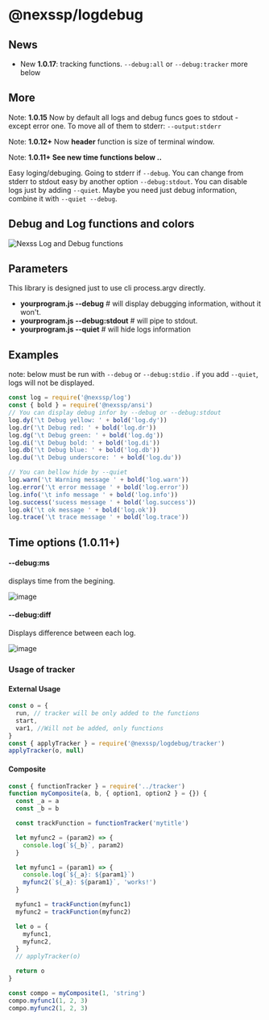 # @nexssp/logdebug

## News

- New **1.0.17**: tracking functions. `--debug:all` or `--debug:tracker` more below

## More

Note: **1.0.15** Now by default all logs and debug funcs goes to stdout - except error one. To move all of them to stderr: `--output:stderr`

Note: **1.0.12+**
Now **header** function is size of terminal window.

Note: **1.0.11+ See new time functions below ..**

Easy loging/debuging. Going to stderr if `--debug`. You can change from stderr to stdout easy by another option `--debug:stdout`. You can disable logs just by adding `--quiet`. Maybe you need just debug information, combine it with `--quiet --debug`.

## Debug and Log functions and colors

![Nexss Log and Debug functions](https://user-images.githubusercontent.com/53263666/117049034-f4530f00-ad13-11eb-95f1-a4d80e42ec7d.png)

## Parameters

This library is designed just to use cli process.argv directly.

- **yourprogram.js --debug** # will display debugging information, without it won't.
- **yourprogram.js --debug:stdout** # will pipe to stdout.
- **yourprogram.js --quiet** # will hide logs information

## Examples

note: below must be run with `--debug` or `--debug:stdio` . if you add `--quiet`, logs will not be displayed.

```js
const log = require('@nexssp/log')
const { bold } = require('@nexssp/ansi')
// You can display debug infor by --debug or --debug:stdout
log.dy('\t Debug yellow: ' + bold('log.dy'))
log.dr('\t Debug red: ' + bold('log.dr'))
log.dg('\t Debug green: ' + bold('log.dg'))
log.di('\t Debug bold: ' + bold('log.di'))
log.db('\t Debug blue: ' + bold('log.db'))
log.du('\t Debug underscore: ' + bold('log.du'))

// You can bellow hide by --quiet
log.warn('\t Warning message ' + bold('log.warn'))
log.error('\t error message ' + bold('log.error'))
log.info('\t info message ' + bold('log.info'))
log.success('sucess message ' + bold('log.success'))
log.ok('\t ok message ' + bold('log.ok'))
log.trace('\t trace message ' + bold('log.trace'))
```

## Time options (1.0.11+)

#### --debug:ms

displays time from the begining.

![image](https://user-images.githubusercontent.com/8799218/96580565-c60e6480-12d8-11eb-82d0-e86516016299.png)

#### --debug:diff

Displays difference between each log.

![image](https://user-images.githubusercontent.com/8799218/96580751-0b329680-12d9-11eb-888a-14c2ce2b9dc1.png)

### Usage of tracker

#### External Usage

```js
const o = {
  run, // tracker will be only added to the functions
  start,
  var1, //Will not be added, only functions
}
const { applyTracker } = require('@nexssp/logdebug/tracker')
applyTracker(o, null)
```

#### Composite

```js
const { functionTracker } = require('../tracker')
function myComposite(a, b, { option1, option2 } = {}) {
  const _a = a
  const _b = b

  const trackFunction = functionTracker('mytitle')

  let myfunc2 = (param2) => {
    console.log(`${_b}`, param2)
  }

  let myfunc1 = (param1) => {
    console.log(`${_a}: ${param1}`)
    myfunc2(`${_a}: ${param1}`, 'works!')
  }

  myfunc1 = trackFunction(myfunc1)
  myfunc2 = trackFunction(myfunc2)

  let o = {
    myfunc1,
    myfunc2,
  }
  // applyTracker(o)

  return o
}

const compo = myComposite(1, 'string')
compo.myfunc1(1, 2, 3)
compo.myfunc2(1, 2, 3)
```
